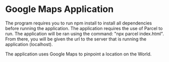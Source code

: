 # Google Maps Application

The program requires you to run npm install to install all dependencies before running the application. The application requires the use of Parcel to run. The application will be ran using the command: "npx parcel index.html". From there, you will be given the url to the server that is running the application (localhost).

The application uses Google Maps to pinpoint a location on the World.
